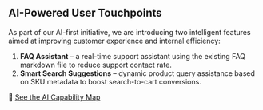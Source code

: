 ## AI-Powered User Touchpoints

As part of our AI-first initiative, we are introducing two intelligent features aimed at improving customer experience and internal efficiency:

1. **FAQ Assistant** – a real-time support assistant using the existing FAQ markdown file to reduce support contact rate.
2. **Smart Search Suggestions** – dynamic product query assistance based on SKU metadata to boost search-to-cart conversions.

📎 [See the AI Capability Map](/docs/ai-first/ai_capability_map.md)
